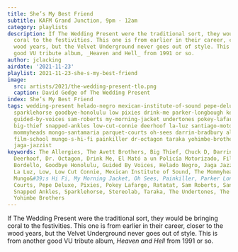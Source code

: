 ```yaml
---
title: She’s My Best Friend
subtitle: KAFM Grand Junction, 9pm - 12am
category: playlists
description: If The Wedding Present were the traditional sort, they would be bringing
  coral to the festivities. This one is from earlier in their career, closer to the
  wood years, but the Velvet Underground never goes out of style. This is from another
  good VU tribute album, _Heaven and Hell_ from 1991 or so.
author: jclacking
airdate: '2021-11-23'
playlist: 2021-11-23-she-s-my-best-friend
image:
  src: artists/2021/the-wedding-present-tlo.png
  caption: David Gedge of The Wedding Present
index: She’s My Best Friend
tags: wedding-present helado-negro mexican-institute-of-sound pepe-deluxe el-mato-a-un-policia-motorizado
  sparklehorse goodbye-honolulu low pixies drink-me parker-longbough ken-nordine stereolab
  guided-by-voices sam-roberts my-morning-jacket undertones pokey-lafarge gogol-bordello
  big-thief snapped-ankles low-cut-connie deerhoof la-luz santiago-motorizado avett-brothers
  mommyheads mongo-santamaria parquet-courts oh-sees darrin-bradbury allergies chuck-d
  film-school mungo-s-hi-fi painkiller dr-octagon taraka yohimbe-brothers ratatat
  jaga-jazzist
keywords: The Allergies, The Avett Brothers, Big Thief, Chuck D, Darrin Bradbury,
  Deerhoof, Dr. Octagon, Drink Me, El Mató a un Policía Motorizado, Film School, Gogol
  Bordello, Goodbye Honolulu, Guided By Voices, Helado Negro, Jaga Jazzist, Ken Nordine,
  La Luz, Low, Low Cut Connie, Mexican Institute of Sound, The Mommyheads, Mongo Santamaria,
  Mungo&#39;s Hi Fi, My Morning Jacket, Oh Sees, Painkiller, Parker Longbough, Parquet
  Courts, Pepe Deluxe, Pixies, Pokey Lafarge, Ratatat, Sam Roberts, Santiago Motorizado,
  Snapped Ankles, Sparklehorse, Stereolab, Taraka, The Undertones, The Wedding Present,
  Yohimbe Brothers
---
```

If The Wedding Present were the traditional sort, they would be bringing coral to the festivities. This one is from earlier in their career, closer to the wood years, but the Velvet Underground never goes out of style. This is from another good VU tribute album, _Heaven and Hell_ from 1991 or so.
